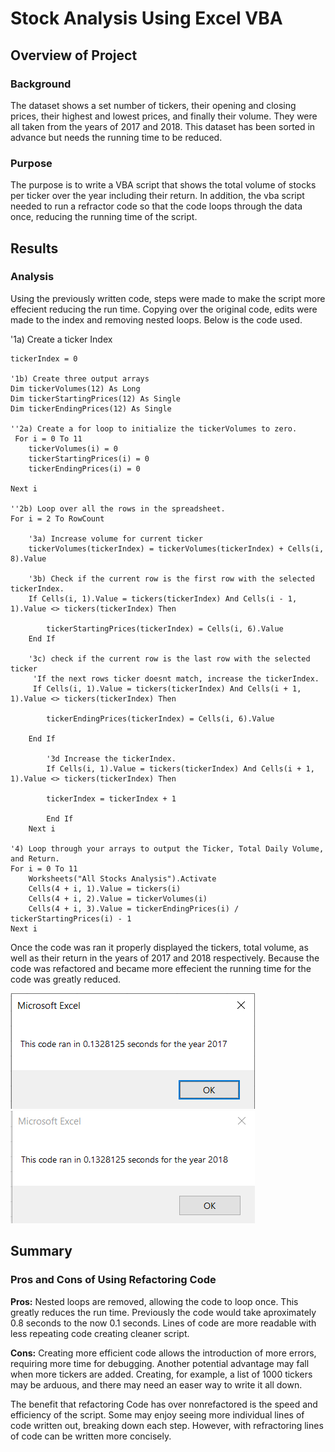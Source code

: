 # Stock Analysis Using Excel VBA

## Overview of Project

### Background

The dataset shows a set number of tickers, their opening and closing prices, their highest and lowest prices, and finally their volume. They were all taken from the years of 2017 and 2018. This dataset has been sorted in advance but needs the running time to be reduced.

### Purpose

The purpose is to write a VBA script that shows the total volume of stocks per ticker over the year including their return. In addition, the vba script needed to run a refractor code so that the code loops through the data once, reducing the running time of the script.

## Results

### Analysis

Using the previously written code, steps were made to make the script more effecient reducing the run time. Copying over the original code, edits were made to the index and removing nested loops. Below is the code used. 

'1a) Create a ticker Index
    
    tickerIndex = 0

    '1b) Create three output arrays
    Dim tickerVolumes(12) As Long
    Dim tickerStartingPrices(12) As Single
    Dim tickerEndingPrices(12) As Single
    
    ''2a) Create a for loop to initialize the tickerVolumes to zero.
     For i = 0 To 11
        tickerVolumes(i) = 0
        tickerStartingPrices(i) = 0
        tickerEndingPrices(i) = 0
        
    Next i
        
    ''2b) Loop over all the rows in the spreadsheet.
    For i = 2 To RowCount
    
        '3a) Increase volume for current ticker
        tickerVolumes(tickerIndex) = tickerVolumes(tickerIndex) + Cells(i, 8).Value
              
        '3b) Check if the current row is the first row with the selected tickerIndex.
        If Cells(i, 1).Value = tickers(tickerIndex) And Cells(i - 1, 1).Value <> tickers(tickerIndex) Then
        
            tickerStartingPrices(tickerIndex) = Cells(i, 6).Value
        End If
        
        '3c) check if the current row is the last row with the selected ticker
         'If the next rows ticker doesnt match, increase the tickerIndex.
         If Cells(i, 1).Value = tickers(tickerIndex) And Cells(i + 1, 1).Value <> tickers(tickerIndex) Then
        
            tickerEndingPrices(tickerIndex) = Cells(i, 6).Value
        
        End If

            '3d Increase the tickerIndex.
            If Cells(i, 1).Value = tickers(tickerIndex) And Cells(i + 1, 1).Value <> tickers(tickerIndex) Then
            
            tickerIndex = tickerIndex + 1
            
            End If
        Next i
    
    '4) Loop through your arrays to output the Ticker, Total Daily Volume, and Return.
    For i = 0 To 11
        Worksheets("All Stocks Analysis").Activate
        Cells(4 + i, 1).Value = tickers(i)
        Cells(4 + i, 2).Value = tickerVolumes(i)
        Cells(4 + i, 3).Value = tickerEndingPrices(i) / tickerStartingPrices(i) - 1
    Next i

Once the code was ran it properly displayed the tickers, total volume, as well as their return in the years of 2017 and 2018 respectively. Because the code was refactored and became more effecient the running time for the code was greatly reduced. 

![Chart](https://raw.githubusercontent.com/Drakeblaze10/stock-analysis/main/Resources/VBA_Challenge_2017.PNG)
![Chart](https://raw.githubusercontent.com/Drakeblaze10/stock-analysis/main/Resources/VBA_Challenge_2018.PNG)

## Summary

### Pros and Cons of Using Refactoring Code
**Pros:** Nested loops are removed, allowing the code to loop once. This greatly reduces the run time. Previously the code would take aproximately 0.8 seconds to the now 0.1 seconds. Lines of code are more readable with less repeating code creating cleaner script.

**Cons:** Creating more efficient code allows the introduction of more errors, requiring more time for debugging. Another potential advantage may fall when more tickers are added. Creating, for example, a list of 1000 tickers may be arduous, and there may need an easer way to write it all down. 

The benefit that refactoring Code has over nonrefactored is the speed and efficiency of the script. Some may enjoy seeing more individual lines of code written out, breaking down each step. However, with refractoring lines of code can be written more concisely.
